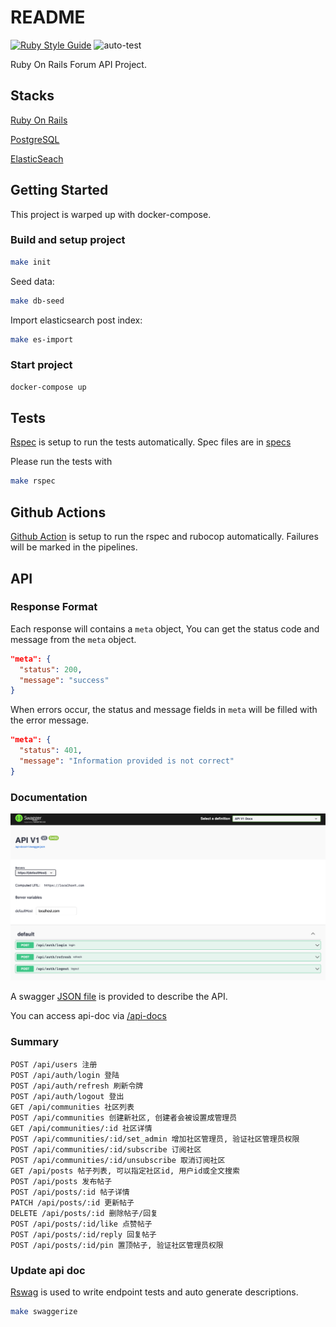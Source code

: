 # README

[![Ruby Style Guide](https://img.shields.io/badge/code_style-rubocop-brightgreen.svg)](https://github.com/rubocop/rubocop)
![auto-test](https://github.com/UoooBarry/rails-forum/actions/workflows/auto-test.yml/badge.svg)

Ruby On Rails Forum API Project.

## Stacks

[Ruby On Rails](https://rubyonrails.org/)

[PostgreSQL](https://www.postgresql.org/)

[ElasticSeach](https://www.elastic.co/)

## Getting Started

This project is warped up with docker-compose.

### Build and setup project

```bash
make init
```

Seed data:

```bash
make db-seed
```

Import elasticsearch post index:

```bash
make es-import
```

### Start project

```bash
docker-compose up
```

## Tests

[Rspec](https://github.com/rspec/rspec-rails) is setup to run the tests automatically.
Spec files are in [specs](./spec/)

Please run the tests with

```bash
make rspec
```

## Github Actions

[Github Action](https://github.com/UoooBarry/rails-forum/actions) is setup to run the rspec and rubocop automatically. Failures will be marked in the pipelines.

## API

### Response Format

Each response will contains a `meta` object,
You can get the status code and message from the `meta` object.

```json
"meta": {
  "status": 200,
  "message": "success"
}
```

When errors occur, the status and message fields in `meta` will be filled with the error message.

```json
"meta": {
  "status": 401,
  "message": "Information provided is not correct"
}
```

### Documentation

![/api-docs](./docs/assets/api-doc.png)

A swagger [JSON file](swagger/v1/swagger.json) is provided to describe the API.

You can access api-doc via [/api-docs](http://localhost:3000/api-docs)

### Summary

```text
POST /api/users 注册
POST /api/auth/login 登陆
POST /api/auth/refresh 刷新令牌
POST /api/auth/logout 登出
GET /api/communities 社区列表
POST /api/communities 创建新社区, 创建者会被设置成管理员
GET /api/communities/:id 社区详情
POST /api/communities/:id/set_admin 增加社区管理员, 验证社区管理员权限
POST /api/communities/:id/subscribe 订阅社区
POST /api/communities/:id/unsubscribe 取消订阅社区
GET /api/posts 帖子列表, 可以指定社区id, 用户id或全文搜索
POST /api/posts 发布帖子
POST /api/posts/:id 帖子详情
PATCH /api/posts/:id 更新帖子
DELETE /api/posts/:id 删除帖子/回复
POST /api/posts/:id/like 点赞帖子
POST /api/posts/:id/reply 回复帖子
POST /api/posts/:id/pin 置顶帖子, 验证社区管理员权限
```

### Update api doc

[Rswag](https://github.com/rswag/rswag) is used to write endpoint tests and auto generate descriptions.

```bash
make swaggerize
```
